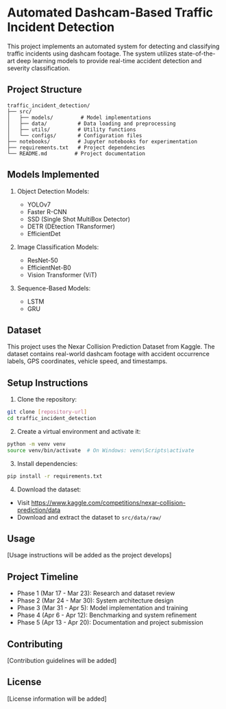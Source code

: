 # Automated Dashcam-Based Traffic Incident Detection

This project implements an automated system for detecting and classifying traffic incidents using dashcam footage. The system utilizes state-of-the-art deep learning models to provide real-time accident detection and severity classification.

## Project Structure
```
traffic_incident_detection/
├── src/
│   ├── models/         # Model implementations
│   ├── data/          # Data loading and preprocessing
│   ├── utils/         # Utility functions
│   └── configs/       # Configuration files
├── notebooks/         # Jupyter notebooks for experimentation
├── requirements.txt   # Project dependencies
└── README.md         # Project documentation
```

## Models Implemented
1. Object Detection Models:
   - YOLOv7
   - Faster R-CNN
   - SSD (Single Shot MultiBox Detector)
   - DETR (DEtection TRansformer)
   - EfficientDet

2. Image Classification Models:
   - ResNet-50
   - EfficientNet-B0
   - Vision Transformer (ViT)

3. Sequence-Based Models:
   - LSTM
   - GRU

## Dataset
This project uses the Nexar Collision Prediction Dataset from Kaggle. The dataset contains real-world dashcam footage with accident occurrence labels, GPS coordinates, vehicle speed, and timestamps.

## Setup Instructions

1. Clone the repository:
```bash
git clone [repository-url]
cd traffic_incident_detection
```

2. Create a virtual environment and activate it:
```bash
python -m venv venv
source venv/bin/activate  # On Windows: venv\Scripts\activate
```

3. Install dependencies:
```bash
pip install -r requirements.txt
```

4. Download the dataset:
- Visit https://www.kaggle.com/competitions/nexar-collision-prediction/data
- Download and extract the dataset to `src/data/raw/`

## Usage
[Usage instructions will be added as the project develops]

## Project Timeline
- Phase 1 (Mar 17 - Mar 23): Research and dataset review
- Phase 2 (Mar 24 - Mar 30): System architecture design
- Phase 3 (Mar 31 - Apr 5): Model implementation and training
- Phase 4 (Apr 6 - Apr 12): Benchmarking and system refinement
- Phase 5 (Apr 13 - Apr 20): Documentation and project submission

## Contributing
[Contribution guidelines will be added]

## License
[License information will be added] 